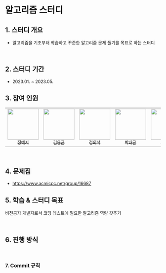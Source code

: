 # 알고리즘 스터디

## 1. 스터디 개요

- 알고리즘을 기초부터 학습하고 꾸준한 알고리즘 문제 풀기를 목표로 하는 스터디

<br>

## 2. 스터디 기간

- 2023.01. ~ 2023.05.

## 3. 참여 인원

<table>
    <td align="center"><a href="https://github.com/ityeji"><img src="https://avatars.githubusercontent.com/u/110680436?v=4?s=100" width="100px;" alt=""/><br /><sub>정예지</sub></a><br /></td>
    <td align="center"><a href="https://github.com/DeadBBall"><img src="https://avatars.githubusercontent.com/u/89844277?v=4?s=100" width="100px;" alt=""/><br /><sub>김용균</sub></a><br /></td>
    <td align="center"><a href="https://github.com/ian813"><img src="https://avatars.githubusercontent.com/u/118112177?v=4?s=100" width="100px;" alt=""/><br /><sub>정의석</sub></a><br /></td>
    <td align="center"><a href="https://github.com/daegyunpark"><img src="https://avatars.githubusercontent.com/u/122416959?v=4?s=100" width="100px;" alt=""/><br /><sub>박대균</sub></a><br /></td>
    <td align="center"><a href="https://github.com/3unsol"><img src="https://avatars.githubusercontent.com/u/122416885?v=4?s=100" width="100px;" alt=""/><br /><sub>김은솔</sub></a><br /></td>
</table>
<br>

## 4. 문제집

- https://www.acmicpc.net/group/16687

## 5. 학습 & 스터디 목표

비전공자 개발자로서 코딩 테스트에 필요한 알고리즘 역량 갖추기

<br>

## 6. 진행 방식


<br>

### 7. Commit 규칙


<br>
